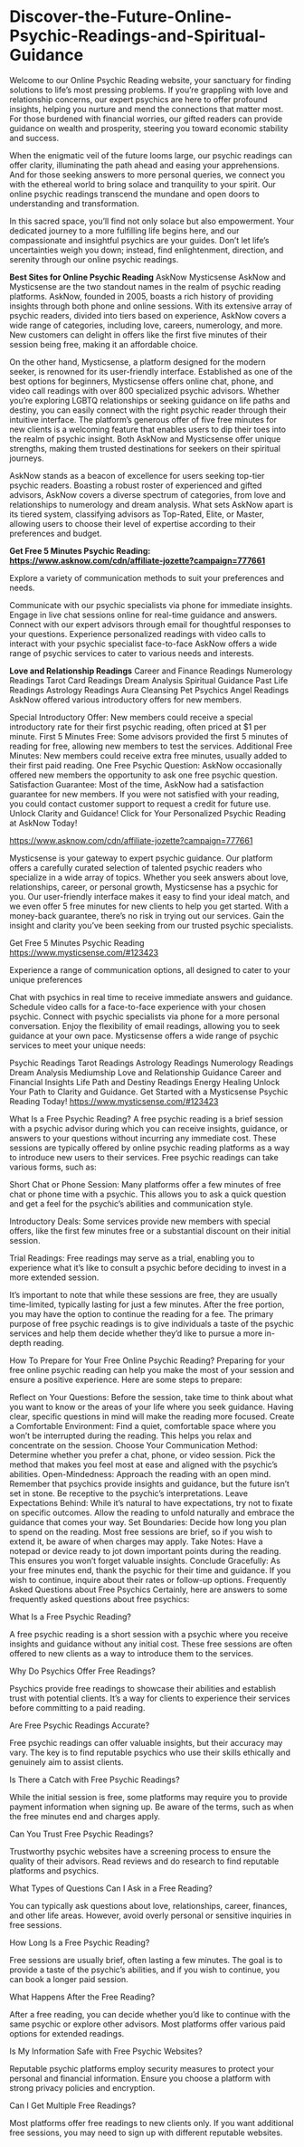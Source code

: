 # Discover-the-Future-Online-Psychic-Readings-and-Spiritual-Guidance
Welcome to our Online Psychic Reading website, your sanctuary for finding solutions to life’s most pressing problems. If you’re grappling with love and relationship concerns, our expert psychics are here to offer profound insights, helping you nurture and mend the connections that matter most. For those burdened with financial worries, our gifted readers can provide guidance on wealth and prosperity, steering you toward economic stability and success.

When the enigmatic veil of the future looms large, our psychic readings can offer clarity, illuminating the path ahead and easing your apprehensions. And for those seeking answers to more personal queries, we connect you with the ethereal world to bring solace and tranquility to your spirit. Our online psychic readings transcend the mundane and open doors to understanding and transformation.

In this sacred space, you’ll find not only solace but also empowerment. Your dedicated journey to a more fulfilling life begins here, and our compassionate and insightful psychics are your guides. Don’t let life’s uncertainties weigh you down; instead, find enlightenment, direction, and serenity through our online psychic readings.

**Best Sites for Online Psychic Reading**
AskNow
Mysticsense
AskNow and Mysticsense are the two standout names in the realm of psychic reading platforms. AskNow, founded in 2005, boasts a rich history of providing insights through both phone and online sessions. With its extensive array of psychic readers, divided into tiers based on experience, AskNow covers a wide range of categories, including love, careers, numerology, and more. New customers can delight in offers like the first five minutes of their session being free, making it an affordable choice.

On the other hand, Mysticsense, a platform designed for the modern seeker, is renowned for its user-friendly interface. Established as one of the best options for beginners, Mysticsense offers online chat, phone, and video call readings with over 800 specialized psychic advisors. Whether you’re exploring LGBTQ relationships or seeking guidance on life paths and destiny, you can easily connect with the right psychic reader through their intuitive interface. The platform’s generous offer of five free minutes for new clients is a welcoming feature that enables users to dip their toes into the realm of psychic insight. Both AskNow and Mysticsense offer unique strengths, making them trusted destinations for seekers on their spiritual journeys.

AskNow stands as a beacon of excellence for users seeking top-tier psychic readers. Boasting a robust roster of experienced and gifted advisors, AskNow covers a diverse spectrum of categories, from love and relationships to numerology and dream analysis. What sets AskNow apart is its tiered system, classifying advisors as Top-Rated, Elite, or Master, allowing users to choose their level of expertise according to their preferences and budget.

**Get Free 5 Minutes Psychic Reading: https://www.asknow.com/cdn/affiliate-jozette?campaign=777661**

Explore a variety of communication methods to suit your preferences and needs.

Communicate with our psychic specialists via phone for immediate insights.
Engage in live chat sessions online for real-time guidance and answers.
Connect with our expert advisors through email for thoughtful responses to your questions.
Experience personalized readings with video calls to interact with your psychic specialist face-to-face
AskNow offers a wide range of psychic services to cater to various needs and interests.

**Love and Relationship Readings**
Career and Finance Readings
Numerology Readings
Tarot Card Readings
Dream Analysis
Spiritual Guidance
Past Life Readings
Astrology Readings
Aura Cleansing
Pet Psychics
Angel Readings
AskNow offered various introductory offers for new members.

Special Introductory Offer: New members could receive a special introductory rate for their first psychic reading, often priced at $1 per minute.
First 5 Minutes Free: Some advisors provided the first 5 minutes of reading for free, allowing new members to test the services.
Additional Free Minutes: New members could receive extra free minutes, usually added to their first paid reading.
One Free Psychic Question: AskNow occasionally offered new members the opportunity to ask one free psychic question.
Satisfaction Guarantee: Most of the time, AskNow had a satisfaction guarantee for new members. If you were not satisfied with your reading, you could contact customer support to request a credit for future use.
Unlock Clarity and Guidance! Click for Your Personalized Psychic Reading at AskNow Today!

https://www.asknow.com/cdn/affiliate-jozette?campaign=777661

Mysticsense is your gateway to expert psychic guidance. Our platform offers a carefully curated selection of talented psychic readers who specialize in a wide array of topics. Whether you seek answers about love, relationships, career, or personal growth, Mysticsense has a psychic for you. Our user-friendly interface makes it easy to find your ideal match, and we even offer 5 free minutes for new clients to help you get started. With a money-back guarantee, there’s no risk in trying out our services. Gain the insight and clarity you’ve been seeking from our trusted psychic specialists.

Get Free 5 Minutes Psychic Reading https://www.mysticsense.com/#123423

Experience a range of communication options, all designed to cater to your unique preferences

Chat with psychics in real time to receive immediate answers and guidance.
Schedule video calls for a face-to-face experience with your chosen psychic.
Connect with psychic specialists via phone for a more personal conversation.
Enjoy the flexibility of email readings, allowing you to seek guidance at your own pace.
Mysticsense offers a wide range of psychic services to meet your unique needs:

Psychic Readings
Tarot Readings
Astrology Readings
Numerology Readings
Dream Analysis
Mediumship
Love and Relationship Guidance
Career and Financial Insights
Life Path and Destiny Readings
Energy Healing
Unlock Your Path to Clarity and Guidance. Get Started with a Mysticsense Psychic Reading Today! https://www.mysticsense.com/#123423

What Is a Free Psychic Reading?
A free psychic reading is a brief session with a psychic advisor during which you can receive insights, guidance, or answers to your questions without incurring any immediate cost. These sessions are typically offered by online psychic reading platforms as a way to introduce new users to their services. Free psychic readings can take various forms, such as:

Short Chat or Phone Session: Many platforms offer a few minutes of free chat or phone time with a psychic. This allows you to ask a quick question and get a feel for the psychic’s abilities and communication style.

Introductory Deals: Some services provide new members with special offers, like the first few minutes free or a substantial discount on their initial session.

Trial Readings: Free readings may serve as a trial, enabling you to experience what it’s like to consult a psychic before deciding to invest in a more extended session.

It’s important to note that while these sessions are free, they are usually time-limited, typically lasting for just a few minutes. After the free portion, you may have the option to continue the reading for a fee. The primary purpose of free psychic readings is to give individuals a taste of the psychic services and help them decide whether they’d like to pursue a more in-depth reading.

How To Prepare for Your Free Online Psychic Reading?
Preparing for your free online psychic reading can help you make the most of your session and ensure a positive experience. Here are some steps to prepare:

Reflect on Your Questions: Before the session, take time to think about what you want to know or the areas of your life where you seek guidance. Having clear, specific questions in mind will make the reading more focused.
Create a Comfortable Environment: Find a quiet, comfortable space where you won’t be interrupted during the reading. This helps you relax and concentrate on the session.
Choose Your Communication Method: Determine whether you prefer a chat, phone, or video session. Pick the method that makes you feel most at ease and aligned with the psychic’s abilities.
Open-Mindedness: Approach the reading with an open mind. Remember that psychics provide insights and guidance, but the future isn’t set in stone. Be receptive to the psychic’s interpretations.
Leave Expectations Behind: While it’s natural to have expectations, try not to fixate on specific outcomes. Allow the reading to unfold naturally and embrace the guidance that comes your way.
Set Boundaries: Decide how long you plan to spend on the reading. Most free sessions are brief, so if you wish to extend it, be aware of when charges may apply.
Take Notes: Have a notepad or device ready to jot down important points during the reading. This ensures you won’t forget valuable insights.
Conclude Gracefully: As your free minutes end, thank the psychic for their time and guidance. If you wish to continue, inquire about their rates or follow-up options.
Frequently Asked Questions about Free Psychics
Certainly, here are answers to some frequently asked questions about free psychics:

What Is a Free Psychic Reading?

A free psychic reading is a short session with a psychic where you receive insights and guidance without any initial cost. These free sessions are often offered to new clients as a way to introduce them to the services.

Why Do Psychics Offer Free Readings?

Psychics provide free readings to showcase their abilities and establish trust with potential clients. It’s a way for clients to experience their services before committing to a paid reading.

Are Free Psychic Readings Accurate?

Free psychic readings can offer valuable insights, but their accuracy may vary. The key is to find reputable psychics who use their skills ethically and genuinely aim to assist clients.

Is There a Catch with Free Psychic Readings?

While the initial session is free, some platforms may require you to provide payment information when signing up. Be aware of the terms, such as when the free minutes end and charges apply.

Can You Trust Free Psychic Readings?

Trustworthy psychic websites have a screening process to ensure the quality of their advisors. Read reviews and do research to find reputable platforms and psychics.

What Types of Questions Can I Ask in a Free Reading?

You can typically ask questions about love, relationships, career, finances, and other life areas. However, avoid overly personal or sensitive inquiries in free sessions.

How Long Is a Free Psychic Reading?

Free sessions are usually brief, often lasting a few minutes. The goal is to provide a taste of the psychic’s abilities, and if you wish to continue, you can book a longer paid session.

What Happens After the Free Reading?

After a free reading, you can decide whether you’d like to continue with the same psychic or explore other advisors. Most platforms offer various paid options for extended readings.

Is My Information Safe with Free Psychic Websites?

Reputable psychic platforms employ security measures to protect your personal and financial information. Ensure you choose a platform with strong privacy policies and encryption.

Can I Get Multiple Free Readings?

Most platforms offer free readings to new clients only. If you want additional free sessions, you may need to sign up with different reputable websites.
